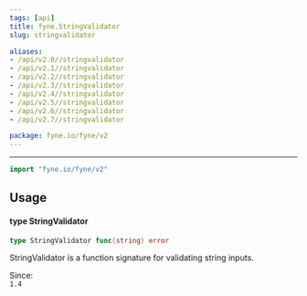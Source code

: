 ```yaml
---
tags: [api]
title: fyne.StringValidator
slug: stringvalidator

aliases:
- /api/v2.0//stringvalidator
- /api/v2.1//stringvalidator
- /api/v2.2//stringvalidator
- /api/v2.3//stringvalidator
- /api/v2.4//stringvalidator
- /api/v2.5//stringvalidator
- /api/v2.6//stringvalidator
- /api/v2.7//stringvalidator

package: fyne.io/fyne/v2
---
```



---
```go
import "fyne.io/fyne/v2"
```

## Usage

#### type StringValidator

```go
type StringValidator func(string) error
```

StringValidator is a function signature for validating string inputs.


<div class="since">Since: <code>
1.4</code></div>
